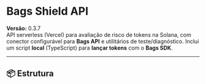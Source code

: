 # Bags Shield API

**Versão:** 0.3.7  
API serverless (Vercel) para avaliação de risco de tokens na Solana, com conector configurável para **Bags API** e utilitários de teste/diagnóstico. Inclui um script **local** (TypeScript) para **lançar tokens** com o **Bags SDK**.

---

## 📦 Estrutura

